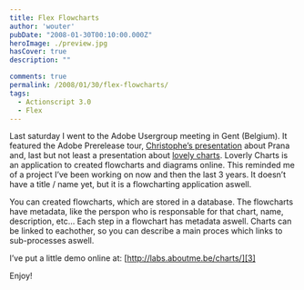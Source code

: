 ```yaml
---
title: Flex Flowcharts
author: 'wouter'
pubDate: "2008-01-30T00:10:00.000Z"
heroImage: ./preview.jpg
hasCover: true
description: ""

comments: true
permalink: /2008/01/30/flex-flowcharts/
tags:
  - Actionscript 3.0
  - Flex
---
```

Last saturday I went to the Adobe Usergroup meeting in Gent (Belgium). It featured the Adobe Prerelease tour, [Christophe’s presentation][1] about Prana and, last but not least a presentation about [lovely charts][2]. Loverly Charts is an application to created flowcharts and diagrams online. This reminded me of a project I’ve been working on now and then the last 3 years. It doesn’t have a title / name yet, but it is a flowcharting application aswell.

You can created flowcharts, which are stored in a database. The flowcharts have metadata, like the perspon who is responsable for that chart, name, description, etc… Each step in a flowchart has metadata aswell. Charts can be linked to eachother, so you can describe a main proces which links to sub-processes aswell.

I’ve put a little demo online at: [http://labs.aboutme.be/charts/][3]

Enjoy!

 [1]: http://www.herrodius.com/
 [2]: http://www.lovelycharts.com
 [3]: http://labs.aboutme.be/charts/